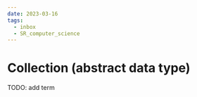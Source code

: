 ```yaml
---
date: 2023-03-16
tags:
  - inbox
  - SR_computer_science
---
```


# Collection (abstract data type)

TODO: add term
